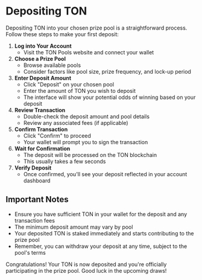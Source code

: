 # Depositing TON

Depositing TON into your chosen prize pool is a straightforward process. Follow these steps to make your first deposit:

1. **Log into Your Account**
   * Visit the TON Pools website and connect your wallet
2. **Choose a Prize Pool**
   * Browse available pools
   * Consider factors like pool size, prize frequency, and lock-up period
3. **Enter Deposit Amount**
   * Click "Deposit" on your chosen pool
   * Enter the amount of TON you wish to deposit
   * The interface will show your potential odds of winning based on your deposit
4. **Review Transaction**
   * Double-check the deposit amount and pool details
   * Review any associated fees (if applicable)
5. **Confirm Transaction**
   * Click "Confirm" to proceed
   * Your wallet will prompt you to sign the transaction
6. **Wait for Confirmation**
   * The deposit will be processed on the TON blockchain
   * This usually takes a few seconds
7. **Verify Deposit**
   * Once confirmed, you'll see your deposit reflected in your account dashboard

## Important Notes

* Ensure you have sufficient TON in your wallet for the deposit and any transaction fees
* The minimum deposit amount may vary by pool
* Your deposited TON is staked immediately and starts contributing to the prize pool
* Remember, you can withdraw your deposit at any time, subject to the pool's terms

Congratulations! Your TON is now deposited and you're officially participating in the prize pool. Good luck in the upcoming draws!
